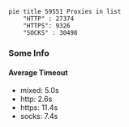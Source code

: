 
```mermaid
pie title 59551 Proxies in list
    "HTTP" : 27374
    "HTTPS": 9326
    "SOCKS" : 30498
```

### Some Info
#### Average Timeout

- mixed: 5.0s
- http: 2.6s
- https: 11.4s
- socks: 7.4s